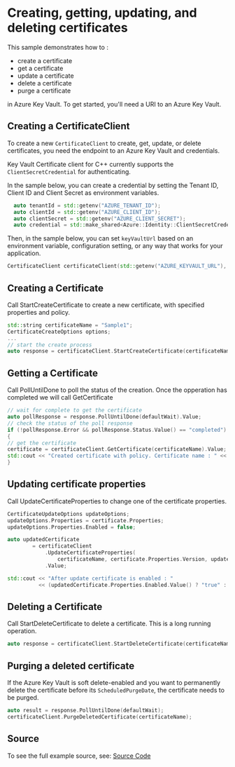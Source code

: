 # Creating, getting, updating, and deleting certificates

This sample demonstrates how to :
* create a certificate
* get a certificate 
* update a certificate
* delete a certificate 
* purge a certificate

in Azure Key Vault.
To get started, you'll need a URI to an Azure Key Vault.

## Creating a CertificateClient

To create a new `CertificateClient` to create, get, update, or delete certificates, you need the endpoint to an Azure Key Vault and credentials.

Key Vault Certificate client for C++ currently supports the `ClientSecretCredential` for authenticating.

In the sample below, you can create a credential by setting the Tenant ID, Client ID and Client Secret as environment variables.

```cpp Snippet:CertificateSample1CreateCredential
  auto tenantId = std::getenv("AZURE_TENANT_ID");
  auto clientId = std::getenv("AZURE_CLIENT_ID");
  auto clientSecret = std::getenv("AZURE_CLIENT_SECRET");
  auto credential = std::make_shared<Azure::Identity::ClientSecretCredential>(tenantId, clientId, clientSecret);
```

Then, in the sample below, you can set `keyVaultUrl` based on an environment variable, configuration setting, or any way that works for your application.

```cpp Snippet:CertificateSample1Client
CertificateClient certificateClient(std::getenv("AZURE_KEYVAULT_URL"), credential);
```

## Creating a Certificate

Call StartCreateCertificate to create a new certificate, with specified properties and policy.

```cpp Snippet:CertificateSample1Create
std::string certificateName = "Sample1";
CertificateCreateOptions options;
... 
// start the create process
auto response = certificateClient.StartCreateCertificate(certificateName, options);
```

## Getting a Certificate

Call PollUntilDone to poll the status of the creation. Once the opperation has completed we will call GetCertificate

```cpp Snippet:CertificateSample1Get
// wait for complete to get the certificate
auto pollResponse = response.PollUntilDone(defaultWait).Value;
// check the status of the poll response
if (!pollResponse.Error && pollResponse.Status.Value() == "completed")
{
// get the certificate
certificate = certificateClient.GetCertificate(certificateName).Value;
std::cout << "Created certificate with policy. Certificate name : " << certificate.Name();
}
```

## Updating certificate properties

Call UpdateCertificateProperties to change one of the certificate properties.


```cpp Snippet:CertificateSample1UpdateCertificateProperties
CertificateUpdateOptions updateOptions;
updateOptions.Properties = certificate.Properties;
updateOptions.Properties.Enabled = false;

auto updatedCertificate
        = certificateClient
            .UpdateCertificateProperties(
                certificateName, certificate.Properties.Version, updateOptions)
            .Value;

std::cout << "After update certificate is enabled : "
          << (updatedCertificate.Properties.Enabled.Value() ? "true" : "false");
```

## Deleting a Certificate

Call StartDeleteCertificate to delete a certificate. This is a long running operation.

```cpp Snippet:CertificateSample1Delete
auto response = certificateClient.StartDeleteCertificate(certificateName);

```

## Purging a deleted certificate

If the Azure Key Vault is soft delete-enabled and you want to permanently delete the certificate before its `ScheduledPurgeDate`, the certificate needs to be purged.

```cpp Snippet:CertificateSample1Purge
auto result = response.PollUntilDone(defaultWait);
certificateClient.PurgeDeletedCertificate(certificateName);
```
## Source

To see the full example source, see:
[Source Code](https://github.com/Azure/azure-sdk-for-cpp/tree/main/sdk/keyvault/azure-security-keyvault-certificates/test/samples/certificate-basic-operations)
